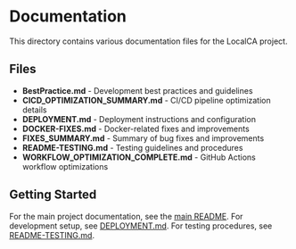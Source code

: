 # Documentation

This directory contains various documentation files for the LocalCA project.

## Files

- **BestPractice.md** - Development best practices and guidelines
- **CICD_OPTIMIZATION_SUMMARY.md** - CI/CD pipeline optimization details
- **DEPLOYMENT.md** - Deployment instructions and configuration
- **DOCKER-FIXES.md** - Docker-related fixes and improvements
- **FIXES_SUMMARY.md** - Summary of bug fixes and improvements
- **README-TESTING.md** - Testing guidelines and procedures
- **WORKFLOW_OPTIMIZATION_COMPLETE.md** - GitHub Actions workflow optimizations

## Getting Started

For the main project documentation, see the [main README](../README.md).
For development setup, see [DEPLOYMENT.md](DEPLOYMENT.md).
For testing procedures, see [README-TESTING.md](README-TESTING.md).